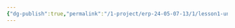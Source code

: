 ```yaml
---
{"dg-publish":true,"permalink":"/1-project/erp-24-05-07-13/1/lesson1-understannding-principles-and-tools-for-demand-planning/"}
---
```


